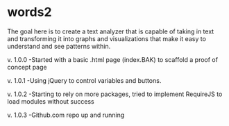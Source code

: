 # words2

The goal here is to create a text analyzer that is capable of taking in text and transforming it into graphs and visualizations that make it easy to understand and see patterns within.

v. 1.0.0
-Started with a basic .html page (index.BAK) to scaffold a proof of concept page

v. 1.0.1
-Using jQuery to control variables and buttons. 

v. 1.0.2
-Starting to rely on more packages, tried to implement RequireJS to load modules without success

v. 1.0.3
-Github.com repo up and running

